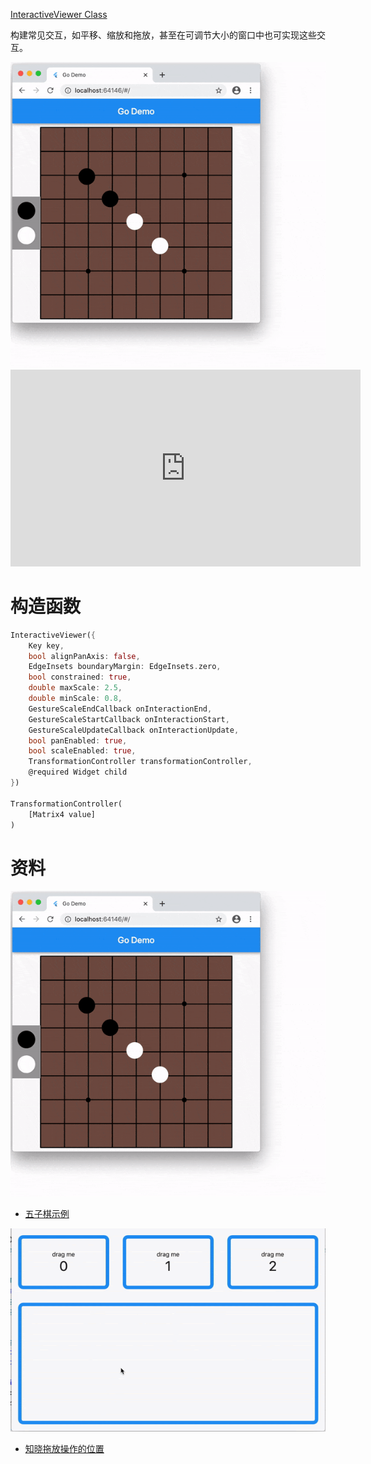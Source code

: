 
[InteractiveViewer Class](https://api.flutter-io.cn/flutter/widgets/InteractiveViewer-class.html)

构建常见交互，如平移、缩放和拖放，甚至在可调节大小的窗口中也可实现这些交互。

<img src="/assets/images/widgets/32.gif"/>

<iframe width="560" height="315" src="https://www.youtube.com/embed/ChFa0A72Uto" frameborder="0" allow="accelerometer; autoplay; encrypted-media; gyroscope; picture-in-picture" allowfullscreen></iframe>

# 构造函数

```dart
InteractiveViewer({
	Key key,
	bool alignPanAxis: false,
	EdgeInsets boundaryMargin: EdgeInsets.zero,
	bool constrained: true,
	double maxScale: 2.5,
	double minScale: 0.8,
	GestureScaleEndCallback onInteractionEnd,
	GestureScaleStartCallback onInteractionStart,
	GestureScaleUpdateCallback onInteractionUpdate,
	bool panEnabled: true,
	bool scaleEnabled: true,
	TransformationController transformationController,
	@required Widget child
})

TransformationController(
	[Matrix4 value]
)
```

# 资料

<img src="/assets/images/widgets/34.gif"/>

* [五子棋示例](https://github.com/justinmc/flutter-go)

<img src="/assets/images/widgets/33.gif"/>

* [知晓拖放操作的位置](https://github.com/monkeyswarm/DragTargetDetailsExample)